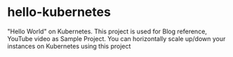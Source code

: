 # hello-kubernetes
"Hello World" on Kubernetes. This project is used for Blog reference, YouTube video as Sample Project. You can horizontally scale up/down your instances on Kubernetes using this project 
